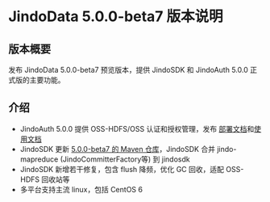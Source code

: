 # JindoData 5.0.0-beta7 版本说明

## 版本概要

发布 JindoData 5.0.0-beta7 预览版本，提供 JindoSDK 和 JindoAuth 5.0.0 正式版的主要功能。

## 介绍

- JindoAuth 5.0.0 提供 OSS-HDFS/OSS 认证和授权管理，发布 [部署文档](jindoauth/jindoauth_deploy.md)和[使用文档](jindoauth/jindoauth_emr-next.md)
- JindoSDK 更新 [5.0.0-beta7 的 Maven 仓库](beta7-oss-maven.md)，JindoSDK 合并 jindo-mapreduce (JindoCommitterFactory等) 到 jindosdk
- JindoSDK 新增若干修复，包含 flush 降频，优化 GC 回收，适配 OSS-HDFS 回收站等
- 多平台支持主流 linux，包括 CentOS 6
